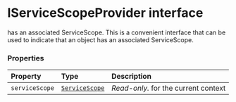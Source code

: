 # IServiceScopeProvider interface





has an associated ServiceScope. 
This is a convenient interface that can be used to indicate that an object 
has an associated ServiceScope.




### Properties

| Property	   | Type	| Description|
|:-------------|:-------|:-----------|
|`serviceScope`      | [`ServiceScope`](servicescope.md) | _Read-only._ for the current context |




